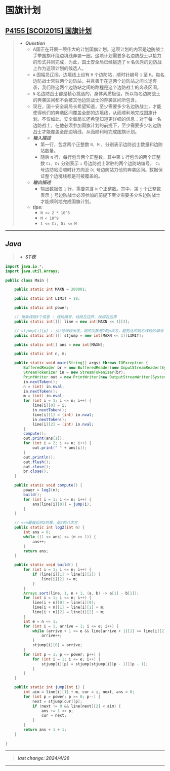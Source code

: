 # 国旗计划

## [P4155 [SCOI2015] 国旗计划](https://www.luogu.com.cn/problem/P4155)

> - ***Question***
>   - A国正在开展一项伟大的计划国旗计划。这项计划的内容是边防战士手举国旗环绕边境线奔袭一圈。这项计划需要多名边防战士以接力的形式共同完成，为此，国土安全局已经挑选了 `N` 名优秀的边防战上作为这项计划的候选人。
>   - `A` 国幅员辽阔，边境线上设有 `M` 个边防站，顺时针编号 `1` 至 `M`。每名边防战士常驻两个边防站，并且善于在这两个边防站之间长途奔袭，我们称这两个边防站之间的路程是这个边防战士的奔袭区间。
>   - `N` 名边防战士都是精心挑选的，身体素质极佳，所以每名边防战士的奔袭区间都不会被其他边防战士的奔袭区间所包含。
>   - 现在，国十安全局局长希望知道，至少需要多少名边防战士，才能使得他们的奔袭区间覆盖全部的边境线，从而顺利地完成国旗计划。不仅如此，安全局局长还希望知道更详细的信息：对于每一名边防战士，在他必须参加国旗计划的前提下，至少需要多少名边防战士才能覆盖全部边境线，从而顺利地完成国旗计划。
>   - ***输入描述***
>     - 第一行，包含两个正整数 `N, M` ，分别表示边防战士数量和边防站数量。
>     - 随后 `N` 行，每行包含两个正整数。其中第 `i` 行包含的两个正整数 `Ci, Di` 分别表示 `i` 号边防战士常驻的两个边防站编号， `Ci` 号边防站沿顺时针方向至 `Di` 号边防站力他的奔袭区间。数据保证整个边境线都是可被覆盖的。
>   - ***输出描述***
>     - 输出数据仅 `1` 行，需要包含 `N` 个正整数。其中，第 `j` 个正整数表示 `j` 号边防战士必须参加的前提下至少需要多少名边防战士才能顺利地完成国旗计划。
>   - ***tips:***
>     - `N <= 2 * 10^5`
>     - `M < 10^9`
>     - `1 <= Ci, Di <= M`

---

## *Java*

> - ***ST表***

```java
import java.io.*;
import java.util.Arrays;

public class Main {

    public static int MAXN = 200001;

    public static int LIMIT = 18;

    public static int power;

    // 每条线段3个信息 : 线段编号、线段左边界、线段右边界
    public static int[][] line = new int[MAXN << 1][3];

    // stjump[i][p] : 从i号线段出发，跳的次数是2的p次方，能到达的最右线段的编号
    public static int[][] stjump = new int[MAXN << 1][LIMIT];

    public static int[] ans = new int[MAXN];

    public static int n, m;

    public static void main(String[] args) throws IOException {
        BufferedReader br = new BufferedReader(new InputStreamReader(System.in));
        StreamTokenizer in = new StreamTokenizer(br);
        PrintWriter out = new PrintWriter(new OutputStreamWriter(System.out));
        in.nextToken();
        n = (int) in.nval;
        in.nextToken();
        m = (int) in.nval;
        for (int i = 1; i <= n; i++) {
            line[i][0] = i;
            in.nextToken();
            line[i][1] = (int) in.nval;
            in.nextToken();
            line[i][2] = (int) in.nval;
        }
        compute();
        out.print(ans[1]);
        for (int i = 2; i <= n; i++) {
            out.print(" " + ans[i]);
        }
        out.println();
        out.flush();
        out.close();
        br.close();
    }

    public static void compute() {
        power = log2(n);
        build();
        for (int i = 1; i <= n; i++) {
            ans[line[i][0]] = jump(i);
        }
    }

    // <=n最接近的2的幂，是2的几次方
    public static int log2(int n) {
        int ans = 0;
        while ((1 << ans) <= (n >> 1)) {
            ans++;
        }
        return ans;
    }

    public static void build() {
        for (int i = 1; i <= n; i++) {
            if (line[i][1] > line[i][2]) {
                line[i][2] += m;
            }
        }
        Arrays.sort(line, 1, n + 1, (a, b) -> a[1] - b[1]);
        for (int i = 1; i <= n; i++) {
            line[i + n][0] = line[i][0];
            line[i + n][1] = line[i][1] + m;
            line[i + n][2] = line[i][2] + m;
        }
        int e = n << 1;
        for (int i = 1, arrive = 1; i <= e; i++) {
            while (arrive + 1 <= e && line[arrive + 1][1] <= line[i][2]) {
                arrive++;
            }
            stjump[i][0] = arrive;
        }
        for (int p = 1; p <= power; p++) {
            for (int i = 1; i <= e; i++) {
                stjump[i][p] = stjump[stjump[i][p - 1]][p - 1];
            }
        }
    }

    public static int jump(int i) {
        int aim = line[i][1] + m, cur = i, next, ans = 0;
        for (int p = power; p >= 0; p--) {
            next = stjump[cur][p];
            if (next != 0 && line[next][2] < aim) {
                ans += 1 << p;
                cur = next;
            }
        }
        return ans + 1 + 1;
    }

}
```

---

> ***last change: 2024/4/26***

---
